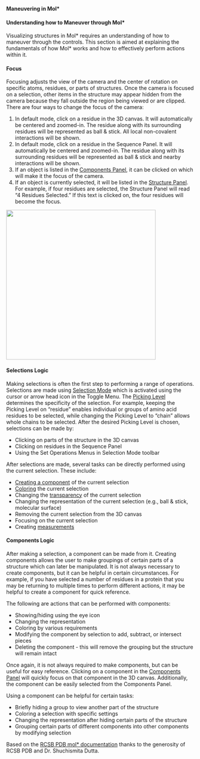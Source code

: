 ﻿**Maneuvering in Mol\***
#### **Understanding how to Maneuver through Mol\***
Visualizing structures in Mol\* requires an understanding of how to maneuver through the controls. This section is aimed at explaining the fundamentals of how Mol\* works and how to effectively perform actions within it.

#### **Focus**
Focusing adjusts the view of the camera and the center of rotation on specific atoms, residues, or parts of structures. Once the camera is focused on a selection, other items in the structure may appear hidden from the camera because they fall outside the region being viewed or are clipped. There are four ways to change the focus of the camera:

1. In default mode, click on a residue in the 3D canvas. It will automatically be centered and zoomed-in. The residue along with its surrounding residues will be represented as ball & stick. All local non-covalent interactions will be shown.
1. In default mode, click on a residue in the Sequence Panel. It will automatically be centered and zoomed-in. The residue along with its surrounding residues will be represented as ball & stick and nearby interactions will be shown.
1. If an object is listed in the [Components Panel](managing-the-display.md#components-panel), it can be clicked on which will make it the focus of the camera.
1. If an object is currently selected, it will be listed in the [Structure Panel](managing-the-display.md#structure-panel). For example, if four residues are selected, the Structure Panel will read “4 Residues Selected.” If this text is clicked on, the four residues will become the focus. 

<img src="../img/structure.png" width="400">


#### **Selections Logic**
Making selections is often the first step to performing a range of operations. Selections are made using [Selection Mode](making-selections.md#selection-mode) which is activated using the cursor or arrow head icon in the Toggle Menu. The [Picking Level](making-selections.md#picking-level) determines the specificity of the selection. For example, keeping the Picking Level on “residue” enables individual or groups of amino acid residues to be selected, while changing the Picking Level to “chain” allows whole chains to be selected. After the desired Picking Level is chosen, selections can be made by:

- Clicking on parts of the structure in the 3D canvas
- Clicking on residues in the Sequence Panel
- Using the Set Operations Menus in Selection Mode toolbar

After selections are made, several tasks can be directly performed using the current selection. These include:

- [Creating a component](managing-the-display.md#create-component) of the current selection
- [Coloring](common-actions.md#color) the current selection
- Changing the [transparency](common-actions.md#transparency) of the current selection
- Changing the representation of the current selection (e.g., ball & stick, molecular surface)
- Removing the current selection from the 3D canvas
- Focusing on the current selection
- Creating [measurements](managing-the-display.md#measurements-panel)

#### **Components Logic**
After making a selection, a component can be made from it. Creating components allows the user to make groupings of certain parts of a structure which can later be manipulated. It is not always necessary to create components, but it can be helpful in certain circumstances. For example, if you have selected a number of residues in a protein that you may be returning to multiple times to perform different actions, it may be helpful to create a component for quick reference.

The following are actions that can be performed with components:

- Showing/hiding using the eye icon
- Changing the representation
- Coloring by various requirements
- Modifying the component by selection to add, subtract, or intersect pieces
- Deleting the component - this will remove the grouping but the structure will remain intact

Once again, it is not always required to make components, but can be useful for easy reference. Clicking on a component in the [Components Panel](managing-the-display.md#components-panel) will quickly focus on that component in the 3D canvas. Additionally, the component can be easily selected from the Components Panel.

Using a component can be helpful for certain tasks:

- Briefly hiding a group to view another part of the structure
- Coloring a selection with specific settings
- Changing the representation after hiding certain parts of the structure
- Grouping certain parts of different components into other components by modifying selection

Based on the [RCSB PDB mol* documentation](https://www.rcsb.org/3d-view/molstar/help/getting-started) thanks to the generosity of RCSB PDB and Dr. Shuchismita Dutta.
